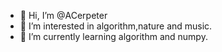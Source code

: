 - 👋 Hi, I’m @ACerpeter
- 👀 I’m interested in algorithm,nature and music.
- 🌱 I’m currently learning algorithm and numpy.

<!---
ACerpeter/ACerpeter is a ✨ special ✨ repository because its `README.md` (this file) appears on your GitHub profile.
You can click the Preview link to take a look at your changes.
--->
